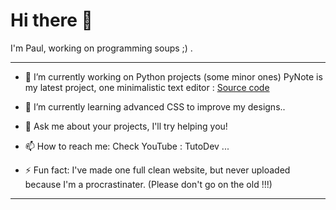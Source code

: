 # Hi there 👋

I'm Paul, working on programming soups ;) .

---

- 🔭 I’m currently working on Python projects (some minor ones)
PyNote is my latest project, one minimalistic text editor : [Source code]( https://github.com/Paul-Thorel/PyNote ) 
- 🌱 I’m currently learning advanced CSS to improve my designs..
- 💬 Ask me about your projects, I'll try helping you!
- 📫 How to reach me: Check YouTube : TutoDev ...


- ⚡ Fun fact: I've made one full clean website, but never uploaded because I'm a procrastinater.
(Please don't go on the old !!!)


---
